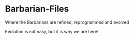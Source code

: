 # Barbarian-Files
Where the Barbarians are refined, reprogrammed and evolved

Evolution is not easy, but it is why we are here!
